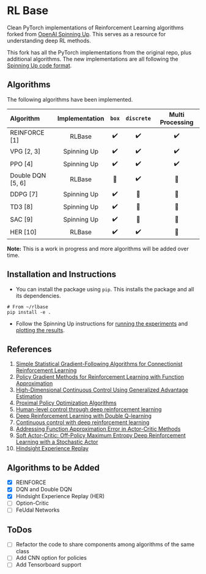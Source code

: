 # RL Base

Clean PyTorch implementations of Reinforcement Learning algorithms forked from [OpenAI Spinning Up](https://spinningup.openai.com/en/latest/index.html).
This serves as a resource for understanding deep RL methods. 

This fork has all the PyTorch implementations from the original repo, plus additional algorithms.
The new implementations are all following the [Spinning Up code format](https://spinningup.openai.com/en/latest/user/algorithms.html#code-format).

## Algorithms
The following algorithms have been implemented. 

| Algorithm | Implementation | `box`              | `discrete`            | Multi Processing      |
|:----------|:--------------:|:------------------:|:---------------------:|:---------------------:|
| REINFORCE [1]     |     RLBase     | :heavy_check_mark: |   :heavy_check_mark:  |   :heavy_check_mark:  |
| VPG [2, 3]        |   Spinning Up  | :heavy_check_mark: |   :heavy_check_mark:  |   :heavy_check_mark:  |
| PPO [4]           |   Spinning Up  | :heavy_check_mark: |   :heavy_check_mark:  |   :heavy_check_mark:  |
| Double DQN [5, 6] |   RLBase       | :black_square_button: | :heavy_check_mark: | :black_square_button: |
| DDPG [7]          |   Spinning Up  | :heavy_check_mark: | :black_square_button: | :black_square_button: |
| TD3 [8]           |   Spinning Up  | :heavy_check_mark: | :black_square_button: | :black_square_button: |
| SAC [9]           |   Spinning Up  | :heavy_check_mark: | :black_square_button: | :black_square_button: |
| HER [10]          |   RLBase       | :heavy_check_mark: |   :heavy_check_mark:  | :black_square_button: |

**Note:** This is a work in progress and more algorithms will be added over time.

## Installation and Instructions
* You can install the package using `pip`. This installs the package and all its dependencies.
```
# From ~/rlbase
pip install -e .
```
* Follow the Spinning Up instructions for [running the experiments](https://spinningup.openai.com/en/latest/user/running.html)
and [plotting the results](https://spinningup.openai.com/en/latest/user/plotting.html). 

## References
1. [Simple Statistical Gradient-Following Algorithms for Connectionist Reinforcement Learning](https://link.springer.com/content/pdf/10.1007/BF00992696.pdf)
1. [Policy Gradient Methods for Reinforcement Learning with Function Approximation ](https://papers.nips.cc/paper/1713-policy-gradient-methods-for-reinforcement-learning-with-function-approximation.pdf)
1. [High-Dimensional Continuous Control Using Generalized Advantage Estimation](https://arxiv.org/abs/1506.02438)
1. [Proximal Policy Optimization Algorithms](https://arxiv.org/abs/1707.06347)
1. [Human-level control through deep reinforcement learning](https://www.nature.com/articles/nature14236)
1. [Deep Reinforcement Learning with Double Q-learning](https://arxiv.org/abs/1509.06461)
1. [Continuous control with deep reinforcement learning](https://arxiv.org/abs/1509.02971)
1. [Addressing Function Approximation Error in Actor-Critic Methods](https://arxiv.org/abs/1802.09477)
1. [Soft Actor-Critic: Off-Policy Maximum Entropy Deep Reinforcement Learning with a Stochastic Actor](https://arxiv.org/abs/1801.01290)
1. [Hindsight Experience Replay](https://arxiv.org/abs/1707.01495)

## Algorithms to be Added
- [x] REINFORCE
- [x] DQN and Double DQN 
- [x] Hindsight Experience Replay (HER)
- [ ] Option-Critic
- [ ] FeUdal Networks 

## ToDos
- [ ] Refactor the code to share components among algorithms of the same class
- [ ] Add CNN option for policies 
- [ ] Add Tensorboard support
